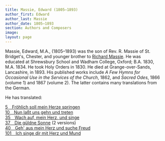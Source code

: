 ```yaml
---
title: Massie, Edward (1805–1893)
author_first: Edward 
author_last: Massie
author_date: 1805–1893
section: Authors and Composers
image: 
layout: page
---
```


Massie, Edward, M.A., (1805–1893) was the son of Rev. R. Massie of St. Bridget's, Chester, and younger brother to [Richard Massie](/authors/massie_r). He was educated at Shrewsbury School and Wadham College, Oxford; B.A. 1830, M.A. 1834. He took Holy Orders in 1830. He died at Grange-over-Sands, Lancashire, in 1893. His published works include *A Few Hymns for Occasional Use in the Services of the Church*, 1862, and *Sacred Odes*, 1866 (volume 1) and 1867 (volume 2). The latter contains many translations from the German.

He has translated:

[5 Fröhlich soll mein Herze springen](/hymns/005)  
[10&emsp;Nun laßt uns gehn und treten](/hymns/010)  
[35 Wach auf, mein Herz, und singe](/hymns/035)  
[37 Die güldne Sonne](/hymns/037) (2 versions)  
[40&emsp;Geh' aus mein Herz und suche Freud](/hymns/040)  
[101 Ich singe dir mit Herz und Mund](/hymns/101)  
